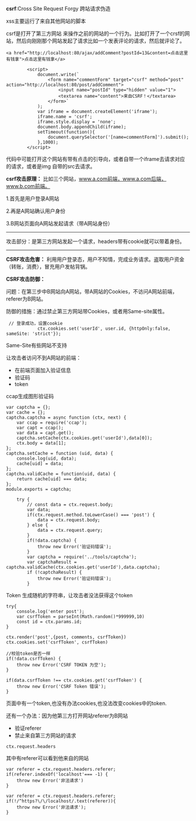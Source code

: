 **csrf**:Cross Site Request Forgy 跨站请求伪造

xss主要运行了来自其他网站的脚本

csrf是打开了第三方网站 来操作之前的网站的一个行为。比如打开了一个crsf的网站，然后向刚刚那个网站发起了请求比如一个发表评论的请求，然后就评论了。


```
<a href="http://localhost:80/ajax/addComment?postId=13&content=点击这里有钱拿">点击这里有钱拿</a>

        <script>
            document.write(`
                <form name="commentForm" target="csrf" method="post" action="http://localhost:80/post/addComment">
                    <input name="postId" type="hidden" value="1">
                    <textarea name="content">来自CSRF！</textarea>
                </form>`
            );
            var iframe = document.createElement('iframe');
            iframe.name = 'csrf';
            iframe.style.display = 'none';
            document.body.appendChild(iframe);
            setTimeout(function(){
                document.querySelector('[name=commentForm]').submit();
            },1000);
        </script>

```
代码中可能打开这个网站有带有点击的引导向，或者自带一个iframe去请求对应的请求，或者是img 自带的src去请求。

**csrf攻击原理：**
比如三个网站，www.a.com前端，www.a.com后端，www.b.com前端。

1.首先是用户登录A网站

2.再是A网站确认用户身份

3.B网站页面向A网站发起请求（带A网站身份）

---
攻击部分：是第三方网站发起一个请求，headers带有cookie就可以带着身份。

---
**CSRF攻击危害：**
利用用户登录态，用户不知情，完成业务请求。盗取用户资金（转账，消费），冒充用户发帖背锅。

**CSRF攻击防御：**

问题：在第三步中B网站向A网站，带A网站的Cookies，不访问A网站前端，referer为B网站。

防御的措施：通过禁止第三方网站带Cookies，或者用Same-site属性。


```
 // 登录成功，设置cookie
            ctx.cookies.set('userId', user.id, {httpOnly:false, sameSite: 'strict'});
```

Same-Site有些网站不支持

让攻击者访问不到A网站的前端：
- 在前端页面加入验证信息
- 验证码
- token


ccap生成图形验证码

```
var captcha = {};
var cache = {};
captcha.captcha = async function (ctx, next) {
    var ccap = require('ccap');
    var capt = ccap();
    var data = capt.get();
    captcha.setCache(ctx.cookies.get('userId'),data[0]);
    ctx.body = data[1];
};
captcha.setCache = function (uid, data) {
    console.log(uid, data);
    cache[uid] = data;
};
captcha.validCache = function(uid, data) {
    return cache[uid] === data;
};
module.exports = captcha;
```

```
    try {
        // const data = ctx.request.body;
        var data;
        if(ctx.request.method.toLowerCase() === 'post') {
            data = ctx.request.body;
        } else {
            data = ctx.request.query;
        }
        if(!data.captcha) {
            throw new Error('验证码错误');
        }
        var captcha = require('../tools/captcha');
        var captchaResult = captcha.validCache(ctx.cookies.get('userId'),data.captcha);
        if (!captchaResult) {
            throw new Error('验证码错误');
        }
```

Token
生成随机的字符串，让攻击者没法获得这个token


```
try{
    console.log('enter post');
    var csrfToken = parseInt(Math.random()*999999,10)
    const id = ctx.params.id;
}
```

```
ctx.render('post',{post, comments, csrfToken})
ctx.cookies.set('csrfToken', csrfToken)
```


```
//校验token是否一样
if(!data.csrfToken) {
    throw new Error('CSRF TOKEN 为空');
}

if(data.csrfToken !== ctx.cookies.get('csrfToken') {
    throw new Error('CSRF Token 错误');
}
```

页面中有一个token,也没有办法cookies,也没法改变cookies中的token.


还有一个办法：因为他第三方打开网站referer为B网站

- 验证referer
- 禁止来自第三方网站的请求


```
ctx.request.headers
```
其中有referer可以看到他来自的网站


```
var referer = ctx.request.headers.referer;
if(referer.indexOf('localhost'=== -1) {
    throw new Error('非法请求')
}
```

```
var referer = ctx.request.headers.referer;
if(!/^https?\/\/localhost/.text(referer)){
    throw new Error('非法请求');
}
```











